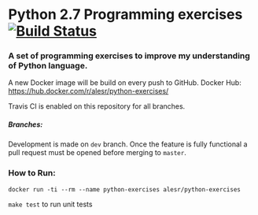 # Python 2.7 Programming exercises [![Build Status](https://travis-ci.org/alesr/python-exercises.svg?branch=master)](https://travis-ci.org/alesr/python-exercises)


### A set of programming exercises to improve my understanding of Python language.

A new Docker image will be build on every push to GitHub.
Docker Hub: https://hub.docker.com/r/alesr/python-exercises/

Travis CI is enabled on this repository for all branches.


##### Branches:

Development is made on `dev` branch. Once the feature is fully functional a pull request must be opened before merging to `master`.


### How to Run:

`docker run -ti --rm --name python-exercises alesr/python-exercises`

`make test` to run unit tests
